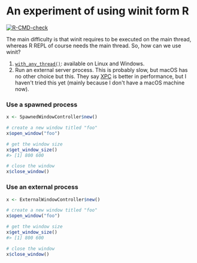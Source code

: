 An experiment of using winit form R
===================================

<!-- badges: start -->
[![R-CMD-check](https://github.com/yutannihilation/winitPumpRPackage/actions/workflows/R-CMD-check.yaml/badge.svg)](https://github.com/yutannihilation/winitPumpRPackage/actions/workflows/R-CMD-check.yaml)
<!-- badges: end -->

The main difficulty is that winit requires to be executed on the main thread, whereas R REPL of course needs the main thread. So, how can we use winit?

1. [`with_any_thread()`](https://docs.rs/winit/latest/winit/platform/wayland/trait.EventLoopBuilderExtWayland.html#tymethod.with_any_thread): available on Linux and Windows.
2. Run an external server process. This is probably slow, but macOS has no other choice but this. They say [XPC](https://developer.apple.com/documentation/xpc) is better in performance, but I haven't tried this yet (mainly because I don't have a macOS machine now).

### Use a spawned process

```r
x <- SpawnedWindowController$new()

# create a new window titled "foo"
x$open_window("foo")

# get the window size
x$get_window_size()
#> [1] 800 600

# close the window
x$close_window()
```

### Use an external process

```r
x <- ExternalWindowController$new()

# create a new window titled "foo"
x$open_window("foo")

# get the window size
x$get_window_size()
#> [1] 800 600

# close the window
x$close_window()
```